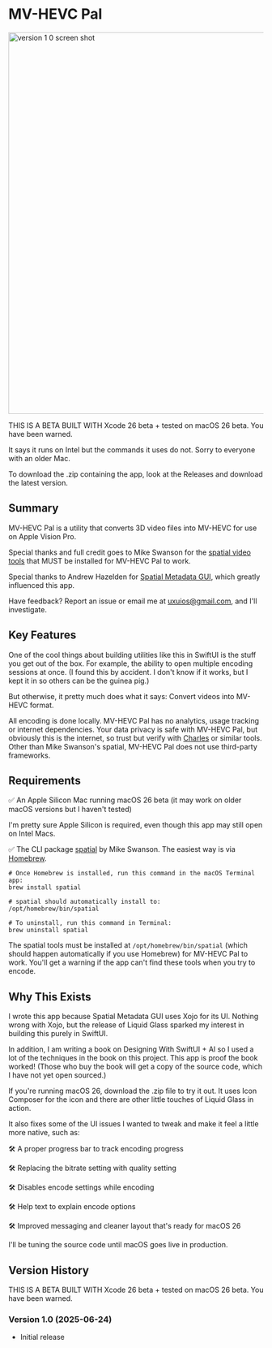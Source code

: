 # MV-HEVC Pal

<img width="752" alt="version 1 0 screen shot" src="https://github.com/user-attachments/assets/062e0cff-5e2d-4b71-8c72-fcf8692c7306" />

THIS IS A BETA BUILT WITH Xcode 26 beta + tested on macOS 26 beta. You have been warned.

It says it runs on Intel but the commands it uses do not. Sorry to everyone with an older Mac.

To download the .zip containing the app, look at the Releases and download the latest version.

## Summary

MV-HEVC Pal is a utility that converts 3D video files into MV-HEVC for use on Apple Vision Pro.

Special thanks and full credit goes to Mike Swanson for the [spatial video tools](https://blog.mikeswanson.com/spatial-video/) that MUST be installed for MV-HEVC Pal to work.

Special thanks to Andrew Hazelden for [Spatial Metadata GUI](https://github.com/Kartaverse/Spatial-Metadata), which greatly influenced this app.

Have feedback? Report an issue or email me at uxuios@gmail.com, and I'll investigate.

## Key Features

One of the cool things about building utilities like this in SwiftUI is the stuff you get out of the box. For example, the ability to open multiple encoding sessions at once. (I found this by accident. I don't know if it works, but I kept it in so others can be the guinea pig.)

But otherwise, it pretty much does what it says: Convert videos into MV-HEVC format.

All encoding is done locally. MV-HEVC Pal has no analytics, usage tracking or internet dependencies. Your data privacy is safe with MV-HEVC Pal, but obviously this is the internet, so trust but verify with [Charles](https://www.charlesproxy.com) or similar tools. Other than Mike Swanson's spatial, MV-HEVC Pal does not use third-party frameworks.

## Requirements

✅ An Apple Silicon Mac running macOS 26 beta (it may work on older macOS versions but I haven't tested)

I'm pretty sure Apple Silicon is required, even though this app may still open on Intel Macs.

✅ The CLI package [spatial](https://blog.mikeswanson.com/spatial-video/) by Mike Swanson. The easiest way is via [Homebrew](https://brew.sh/).
		
	# Once Homebrew is installed, run this command in the macOS Terminal app:
	brew install spatial
		
	# spatial should automatically install to:
	/opt/homebrew/bin/spatial

	# To uninstall, run this command in Terminal:
	brew uninstall spatial

The spatial tools must be installed at `/opt/homebrew/bin/spatial` (which should happen automatically if you use Homebrew) for MV-HEVC Pal to work. You'll get a warning if the app can't find these tools when you try to encode.

## Why This Exists

I wrote this app because Spatial Metadata GUI uses Xojo for its UI. Nothing wrong with Xojo, but the release of Liquid Glass sparked my interest in building this purely in SwiftUI.

In addition, I am writing a book on Designing With SwiftUI + AI so I used a lot of the techniques in the book on this project. This app is proof the book worked! (Those who buy the book will get a copy of the source code, which I have not yet open sourced.)

If you're running macOS 26, download the .zip file to try it out. It uses Icon Composer for the icon and there are other little touches of Liquid Glass in action. 

It also fixes some of the UI issues I wanted to tweak and make it feel a little more native, such as:

🛠️ A proper progress bar to track encoding progress

🛠️ Replacing the bitrate setting with quality setting

🛠️ Disables encode settings while encoding

🛠️ Help text to explain encode options

🛠️ Improved messaging and cleaner layout that's ready for macOS 26

I'll be tuning the source code until macOS goes live in production.

## Version History

THIS IS A BETA BUILT WITH Xcode 26 beta + tested on macOS 26 beta. You have been warned.

### Version 1.0 (2025-06-24)

- Initial release

